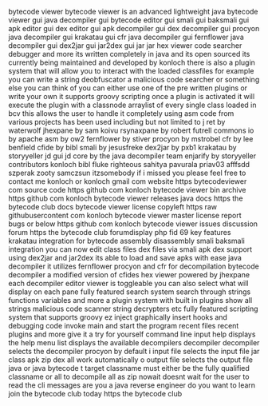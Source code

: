 bytecode viewer bytecode viewer is an advanced lightweight java bytecode viewer gui java decompiler gui bytecode editor gui smali gui baksmali gui apk editor gui dex editor gui apk decompiler gui dex decompiler gui procyon java decompiler gui krakatau gui cfr java decompiler gui fernflower java decompiler gui dex2jar gui jar2dex gui jar jar hex viewer code searcher debugger and more its written completely in java and its open sourced its currently being maintained and developed by konloch there is also a plugin system that will allow you to interact with the loaded classfiles for example you can write a string deobfuscator a malicious code searcher or something else you can think of you can either use one of the pre written plugins or write your own it supports groovy scripting once a plugin is activated it will execute the plugin with a classnode arraylist of every single class loaded in bcv this allows the user to handle it completely using asm code from various projects has been used including but not limited to j ret by waterwolf jhexpane by sam koivu rsynaxpane by robert futrell commons io by apache asm by ow2 fernflower by stiver procyon by mstrobel cfr by lee benfield cfide by bibl smali by jesusfreke dex2jar by pxb1 krakatau by storyyeller jd gui jd core by the java decompiler team enjarify by storyyeller contributors konloch bibl fluke righteous sahitya pavurala priav03 afffsdd szperak zooty samczsun itzsomebody if i missed you please feel free to contact me konloch or konloch gmail com website https bytecodeviewer com source code https github com konloch bytecode viewer bin archive https github com konloch bytecode viewer releases java docs https the bytecode club docs bytecode viewer license copyleft https raw githubusercontent com konloch bytecode viewer master license report bugs or below https github com konloch bytecode viewer issues discussion forum https the bytecode club forumdisplay php fid 69 key features krakatau integration for bytecode assembly disassembly smali baksmali integration you can now edit class files dex files via smali apk dex support using dex2jar and jar2dex its able to load and save apks with ease java decompiler it utilizes fernflower procyon and cfr for decompilation bytecode decompiler a modified version of cfides hex viewer powered by jhexpane each decompiler editor viewer is toggleable you can also select what will display on each pane fully featured search system search through strings functions variables and more a plugin system with built in plugins show all strings malicious code scanner string decrypters etc fully featured scripting system that supports groovy ez inject graphically insert hooks and debugging code invoke main and start the program recent files recent plugins and more give it a try for yourself command line input help displays the help menu list displays the available decompilers decompiler decompiler selects the decompiler procyon by default i input file selects the input file jar class apk zip dex all work automatically o output file selects the output file java or java bytecode t target classname must either be the fully qualified classname or all to decompile all as zip nowait doesnt wait for the user to read the cli messages are you a java reverse engineer do you want to learn join the bytecode club today https the bytecode club